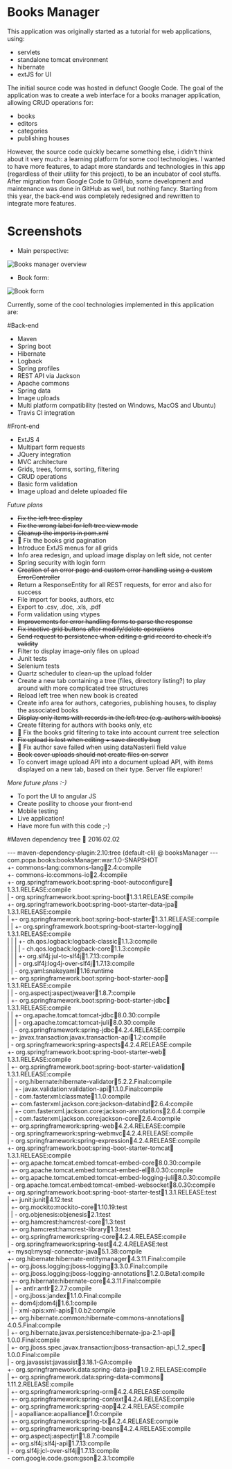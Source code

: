 # Books Manager

This application was originally started as a tutorial for web applications, using:

 * servlets
 * standalone tomcat environment
 * hibernate
 * extJS for UI

The initial source code was hosted in defunct Google Code. The goal of the application was to create a web interface 
for a books manager application, allowing CRUD operations for:

 * books
 * editors
 * categories
 * publishing houses

However, the source code quickly became something else, i didn't think about it very much: a learning platform for some
cool technologies. I wanted to have more features, to adapt more standards and technologies in this app (regardless of 
their utility for this project), to be an incubator of cool stuffs. After migration from Google Code to GitHub, some 
development and maintenance was done in GitHub as well, but nothing fancy. Starting from this year, the back-end was
completely redesigned and rewritten to integrate more features.

# Screenshots

 * Main perspective:
 
 ![Books manager overview](http://i64.tinypic.com/2lduk94.png)
 
 * Book form:
 
 ![Book form](http://i63.tinypic.com/sm5yj8.png)

Currently, some of the cool technologies implemented in this application are:

#Back-end
    
* Maven
* Spring boot
* Hibernate
* Logback
* Spring profiles
* REST API via Jackson
* Apache commons
* Spring data
* Image uploads
* Multi platform compatibility (tested on Windows, MacOS and Ubuntu)
* Travis CI integration
    
#Front-end
  
* ExtJS 4
* Multipart form requests
* JQuery integration
* MVC architecture
* Grids, trees, forms, sorting, filtering
* CRUD operations
* Basic form validation
* Image upload and delete uploaded file
    
<i>Future plans</i>
  
* ~~Fix the left tree display~~
* ~~Fix the wrong label for left tree view mode~~
* ~~Cleanup the imports in pom.xml~~
* :bug: Fix the books grid pagination
* Introduce ExtJS menus for all grids
* Info area redesign, and upload image display on left side, not center
* Spring security with login form
* ~~Creation of an error page and custom error handling using a custom ErrorController~~
* Return a ResponseEntity for all REST requests, for error and also for success
* File import for books, authors, etc
* Export to .csv, .doc, .xls, .pdf
* Form validation using vtypes
* ~~Improvements for error handling forms to parse the response~~
* ~~Fix inactive grid buttons after modify/delete operations~~
* ~~Send request to persistence when editing a grid record to check it's validity~~
* Filter to display image-only files on upload
* Junit tests
* Selenium tests
* Quartz scheduler to clean-up the upload folder
* Create a new tab containing a tree (files, directory listing?) to play around with more complicated tree structures
* Reload left tree when new book is created
* Create info area for authors, categories, publishing houses, to display the associated books
* ~~Display only items with records in the left tree (e.g. authors with books)~~
* Create filtering for authors with books only, etc
* :bug: Fix the books grid filtering to take into account current tree selection
* ~~Fix upload is lost when editing + save directly bug~~
* :bug: Fix author save failed when using dataNasterii field value
* ~~Book cover uploads should not create files on server~~
* To convert image upload API into a document upload API, with items displayed on a new tab, based on their type. Server file explorer!
    
<i>More future plans :-) </i>
  
* To port the UI to angular JS
* Create posility to choose your front-end
* Mobile testing
* Live application!
* Have more fun with this code ;-)

#Maven dependency tree :date: 2016.02.02
 
 --- maven-dependency-plugin:2.10:tree (default-cli) @ booksManager ---   
 com.popa.books:booksManager:war:1.0-SNAPSHOT   
 +- commons-lang:commons-lang:jar:2.4:compile   
 +- commons-io:commons-io:jar:2.4:compile   
 +- org.springframework.boot:spring-boot-autoconfigure:jar:1.3.1.RELEASE:compile   
 |  \- org.springframework.boot:spring-boot:jar:1.3.1.RELEASE:compile   
 +- org.springframework.boot:spring-boot-starter-data-jpa:jar:1.3.1.RELEASE:compile   
 |  +- org.springframework.boot:spring-boot-starter:jar:1.3.1.RELEASE:compile   
 |  |  +- org.springframework.boot:spring-boot-starter-logging:jar:1.3.1.RELEASE:compile   
 |  |  |  +- ch.qos.logback:logback-classic:jar:1.1.3:compile   
 |  |  |  |  \- ch.qos.logback:logback-core:jar:1.1.3:compile   
 |  |  |  +- org.slf4j:jul-to-slf4j:jar:1.7.13:compile   
 |  |  |  \- org.slf4j:log4j-over-slf4j:jar:1.7.13:compile   
 |  |  \- org.yaml:snakeyaml:jar:1.16:runtime   
 |  +- org.springframework.boot:spring-boot-starter-aop:jar:1.3.1.RELEASE:compile   
 |  |  \- org.aspectj:aspectjweaver:jar:1.8.7:compile   
 |  +- org.springframework.boot:spring-boot-starter-jdbc:jar:1.3.1.RELEASE:compile   
 |  |  +- org.apache.tomcat:tomcat-jdbc:jar:8.0.30:compile   
 |  |  |  \- org.apache.tomcat:tomcat-juli:jar:8.0.30:compile   
 |  |  \- org.springframework:spring-jdbc:jar:4.2.4.RELEASE:compile   
 |  +- javax.transaction:javax.transaction-api:jar:1.2:compile   
 |  \- org.springframework:spring-aspects:jar:4.2.4.RELEASE:compile   
 +- org.springframework.boot:spring-boot-starter-web:jar:1.3.1.RELEASE:compile   
 |  +- org.springframework.boot:spring-boot-starter-validation:jar:1.3.1.RELEASE:compile   
 |  |  \- org.hibernate:hibernate-validator:jar:5.2.2.Final:compile   
 |  |     +- javax.validation:validation-api:jar:1.1.0.Final:compile   
 |  |     \- com.fasterxml:classmate:jar:1.1.0:compile   
 |  +- com.fasterxml.jackson.core:jackson-databind:jar:2.6.4:compile   
 |  |  +- com.fasterxml.jackson.core:jackson-annotations:jar:2.6.4:compile   
 |  |  \- com.fasterxml.jackson.core:jackson-core:jar:2.6.4:compile   
 |  +- org.springframework:spring-web:jar:4.2.4.RELEASE:compile   
 |  \- org.springframework:spring-webmvc:jar:4.2.4.RELEASE:compile   
 |     \- org.springframework:spring-expression:jar:4.2.4.RELEASE:compile   
 +- org.springframework.boot:spring-boot-starter-tomcat:jar:1.3.1.RELEASE:compile   
 |  +- org.apache.tomcat.embed:tomcat-embed-core:jar:8.0.30:compile   
 |  +- org.apache.tomcat.embed:tomcat-embed-el:jar:8.0.30:compile   
 |  +- org.apache.tomcat.embed:tomcat-embed-logging-juli:jar:8.0.30:compile   
 |  \- org.apache.tomcat.embed:tomcat-embed-websocket:jar:8.0.30:compile   
 +- org.springframework.boot:spring-boot-starter-test:jar:1.3.1.RELEASE:test   
 |  +- junit:junit:jar:4.12:test   
 |  +- org.mockito:mockito-core:jar:1.10.19:test   
 |  |  \- org.objenesis:objenesis:jar:2.1:test   
 |  +- org.hamcrest:hamcrest-core:jar:1.3:test   
 |  +- org.hamcrest:hamcrest-library:jar:1.3:test   
 |  +- org.springframework:spring-core:jar:4.2.4.RELEASE:compile   
 |  \- org.springframework:spring-test:jar:4.2.4.RELEASE:test   
 +- mysql:mysql-connector-java:jar:5.1.38:compile   
 +- org.hibernate:hibernate-entitymanager:jar:4.3.11.Final:compile   
 |  +- org.jboss.logging:jboss-logging:jar:3.3.0.Final:compile   
 |  +- org.jboss.logging:jboss-logging-annotations:jar:1.2.0.Beta1:compile   
 |  +- org.hibernate:hibernate-core:jar:4.3.11.Final:compile   
 |  |  +- antlr:antlr:jar:2.7.7:compile   
 |  |  \- org.jboss:jandex:jar:1.1.0.Final:compile   
 |  +- dom4j:dom4j:jar:1.6.1:compile   
 |  |  \- xml-apis:xml-apis:jar:1.0.b2:compile   
 |  +- org.hibernate.common:hibernate-commons-annotations:jar:4.0.5.Final:compile   
 |  +- org.hibernate.javax.persistence:hibernate-jpa-2.1-api:jar:1.0.0.Final:compile   
 |  +- org.jboss.spec.javax.transaction:jboss-transaction-api_1.2_spec:jar:1.0.0.Final:compile   
 |  \- org.javassist:javassist:jar:3.18.1-GA:compile   
 +- org.springframework.data:spring-data-jpa:jar:1.9.2.RELEASE:compile   
 |  +- org.springframework.data:spring-data-commons:jar:1.11.2.RELEASE:compile   
 |  +- org.springframework:spring-orm:jar:4.2.4.RELEASE:compile   
 |  +- org.springframework:spring-context:jar:4.2.4.RELEASE:compile   
 |  +- org.springframework:spring-aop:jar:4.2.4.RELEASE:compile   
 |  |  \- aopalliance:aopalliance:jar:1.0:compile   
 |  +- org.springframework:spring-tx:jar:4.2.4.RELEASE:compile   
 |  +- org.springframework:spring-beans:jar:4.2.4.RELEASE:compile   
 |  +- org.aspectj:aspectjrt:jar:1.8.7:compile   
 |  +- org.slf4j:slf4j-api:jar:1.7.13:compile   
 |  \- org.slf4j:jcl-over-slf4j:jar:1.7.13:compile   
 \- com.google.code.gson:gson:jar:2.3.1:compile  